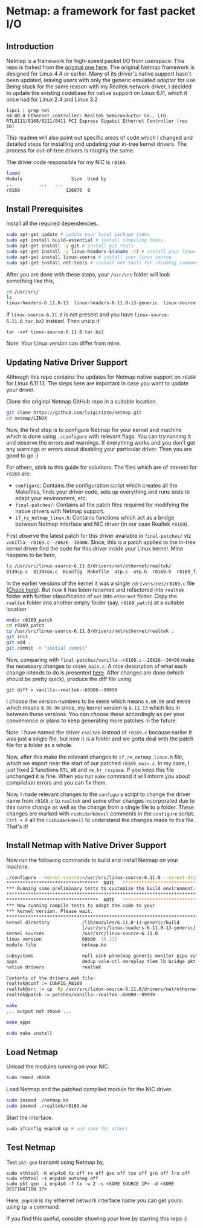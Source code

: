 # Netmap: a framework for fast packet I/O

## Introduction

Netmap is a framework for high-speed packet I/O from userspace. This repo is forked from the [original one here](https://github.com/luigirizzo/netmap.git).
The original Netmap framework is designed for Linux 4.4 or earlier. Many of its driver's native support hasn't been updated, leaving users with only the generic emulated adapter for use.
Being stuck for the same reason with my Realtek network driver, I decided to update the existing codebase for native support on Linux 6.11, which it once had for Linux 2.4 and Linux 3.2
```
lspci | grep net
04:00.0 Ethernet controller: Realtek Semiconductor Co., Ltd. RTL8111/8168/8211/8411 PCI Express Gigabit Ethernet Controller (rev 16)
```
This readme will also point out specific areas of code which I changed and detailed steps for installing and updating your in-tree kernel drivers. The process for out-of-tree drivers is roughly the same.

The driver code responsible for my NIC is `r8169`.
```bash
lsmod
Module                  Size  Used by
...			...   ...
r8169                 126976  0
```

## Install Prerequisites
Install all the required dependencies.
```bash
sudo apt-get update # update your local package index
sudo apt install build-essential # install compiling tools
sudo apt-get install -y git # install git tools
sudo apt-get install -y linux-headers-$(uname -r) # install your linux headers
sudo apt-get install linux-source # install your linux source
sudo apt-get install net-tools # install net tools for ifconfig command
```
After you are done with these steps, your `/usr/src` folder will look something like this,
```bash
cd /usr/src/
ls
linux-headers-6.11.0-13  linux-headers-6.11.0-13-generic  linux-source-6.11.0  linux-source-6.11.0.tar.bz2
```
If `linux-source-6.11.0` is not present and you have `linux-source-6.11.0.tar.bz2` instead. Then unzip it
```
tar -xvf linux-source-6.11.0.tar.bz2
```
Note: Your Linux version can differ from mine.

## Updating Native Driver Support
Although this repo contains the updates for Netmap native support on `r8169` for Linux 6.11.13. The steps here are important in case you want to update your driver.

Clone the original Netmap GitHub repo in a suitable location.
```bash
git clone https://github.com/luigirizzo/netmap.git
cd netmap/LINUX
```
Now, the first step is to configure Netmap for your kernel and machine which is done using `./configure` with relevant flags. You can try running it and observe the errors and warnings. If everything works and you don't get any warnings or errors about disabling your particular driver. Then you are good to go :)

For others, stick to this guide for solutions. The files which are of interest for `r8169` are:
- `configure`: Contains the configuration script which creates all the Makefiles, finds your driver code, sets up everything and runs tests to adapt your environment, etc.
- `final-patches/`: Contains all the patch files required for modifying the native drivers with Netmap support.
- `if_re_netmap_linux.h`: Contains functions which act as a bridge between Netmap interface and NIC driver (in our case Realtek `r8169`).

First observe the latest patch for this driver available in `final-patches/` viz `vanilla--r8169.c--20626--30400`. Since, this is a patch applied to the in-tree kernel driver find the code for this driver inside your Linux kernel. Mine happens to be here,
```bash
ls /usr/src/linux-source-6.11.0/drivers/net/ethernet/realtek/
8139cp.c  8139too.c  Kconfig  Makefile  atp.c  atp.h  r8169.h  r8169_firmware.c  r8169_firmware.h  r8169_leds.c  r8169_main.c  r8169_phy_config.c
```
In the earlier versions of the kernel it was a single `/drivers/net/r8169.c` file ([Check here](https://github.com/torvalds/linux/tree/v2.6.39/drivers/net)). But now it has been renamed and refactored into `realtek` folder with further classification of `net` into `ethernet` folder. Copy the `realtek` folder into another empty folder (say, `r8169_patch`) at a suitable location
```bash
mkdir r8169_patch
cd r8169_patch
cp /usr/src/linux-source-6.11.0/drivers/net/ethernet/realtek .
git init
git add .
git commit -m "initial commit"
```
Now, comparing with `final-patches/vanilla--r8169.c--20626--30400` make the necessary changes to `r8169_main.c`. A nice description of what each change intends to do is presented [here](https://github.com/luigirizzo/netmap/issues/264#issuecomment-269612951).
After changes are done (which should be pretty quick), produce the diff file using
```
git diff > vanilla--realtek--60000--99999
```
I choose the version numbers to be `60000` which means `6.00.00` and `99999` which means `9.99.99` since, my kernel version is `6.11.13` which lies in between these versions. You can choose these accordingly as per your convenience or plans to keep generating more patches in the future.

Note: I have named the driver `realtek` instead of `r8169.c` because earlier it was just a single file, but now it is a folder and we gotta deal with the patch file for a folder as a whole.

Now, after this make the relevant changes to `if_re_netmap_linux.h` file, which we import near the start of our patched `r8169_main.c`. In my case, I just fixed 2 functions `RTL_W8` and `nm_kr_rxspace`. If you keep this file unchanged it is fine. When you run `make` command it will inform you about compilation errors and you can fix them.

Now, I made relevant changes to the `configure` script to change the driver name from `r8169.c` to `realtek` and some other changes incorporated due to this name change as well as the change from a single file to a folder. These changes are marked with `rishidarkdevil` comments in the `configure` script. `Ctrl + F` all the `rishidarkdevil` to understand the changes made to this file. That's it! 

## Install Netmap with Native Driver Support
Now run the following commands to build and install Netmap on your machine.
```bash
./configure --kernel-sources=/usr/src/linux-source-6.11.0 --no-ext-drivers --drivers=realtek --enable-vale --enable-pipe --enable-monitor --enable-ptnetmap --enable-sink
**********************************  NOTE   **********************************
*** Running some preliminary tests to customize the build environment.
*****************************************************************************
**********************************  NOTE   **********************************
*** Now running compile tests to adapt the code to your
*** kernel version. Please wait.
*****************************************************************************
kernel directory            /lib/modules/6.11.0-13-generic/build
                            [/usr/src/linux-headers-6.11.0-13-generic]
kernel sources              /usr/src/linux-source-6.11.0
linux version               60b00  [6.11]
module file                 netmap.ko

subsystems                  null sink ptnetmap generic monitor pipe vale 
apps                        dedup vale-ctl nmreplay tlem lb bridge pkt-gen 
native drivers              realtek 

Contents of the drivers.mak file:
realtek@conf := CONFIG_R8169
realtek@src := cp -Rp /usr/src/linux-source-6.11.0/drivers/net/ethernet/realtek realtek
realtek@patch := patches/vanilla--realtek--60000--99999

make
... output not shown ...

make apps

sudo make install
```

## Load Netmap
Unload the modules running on your NIC.
```bash
sudo rmmod r8169
```
Load Netmap and the patched compiled module for the NIC driver.
```bash
sudo insmod ./netmap.ko
sudo insmod ./realtek/r8169.ko
```
Start the interface.
```bash
sudo ifconfig enp4s0 up # and same for others
```

## Test Netmap

Test `pkt-gen` transmit using Netmap by,
```
sudo ethtool -K enp4s0 tx off rx off gso off tso off gro off lro off
sudo ethtool -s enp4s0 autoneg off
sudo pkt-gen -i enp4s0 -f tx -w 2 -s <SOME SOURCE IP> -d <SOME DESTINATION IP>
```
Here, `enp4s0` is my ethernet network interface name you can get yours using `ip a` command.

If you find this useful, consider showing your love by starring this repo :)
